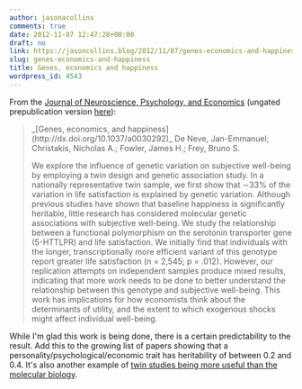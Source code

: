 ```yaml
---
author: jasonacollins
comments: true
date: 2012-11-07 12:47:28+00:00
draft: no
link: https://jasoncollins.blog/2012/11/07/genes-economics-and-happiness/
slug: genes-economics-and-happiness
title: Genes, economics and happiness
wordpress_id: 4543
---
```


From the [Journal of Neuroscience, Psychology, and Economics](http://dx.doi.org/10.1037/a0030292) (ungated prepublication version [here](http://jhfowler.ucsd.edu/genes_economics_and_happiness.pdf)):


<blockquote>_[Genes, economics, and happiness](http://dx.doi.org/10.1037/a0030292)_
De Neve, Jan-Emmanuel; Christakis, Nicholas A.; Fowler, James H.; Frey, Bruno S.

We explore the influence of genetic variation on subjective well-being by employing a twin design and genetic association study. In a nationally representative twin sample, we first show that ∼33% of the variation in life satisfaction is explained by genetic variation. Although previous studies have shown that baseline happiness is significantly heritable, little research has considered molecular genetic associations with subjective well-being. We study the relationship between a functional polymorphism on the serotonin transporter gene (5-HTTLPR) and life satisfaction. We initially find that individuals with the longer, transcriptionally more efficient variant of this genotype report greater life satisfaction (n = 2,545; p = .012). However, our replication attempts on independent samples produce mixed results, indicating that more work needs to be done to better understand the relationship between this genotype and subjective well-being. This work has implications for how economists think about the determinants of utility, and the extent to which exogenous shocks might affect individual well-being.</blockquote>


While I'm glad this work is being done, there is a certain predictability to the result. Add this to the growing list of papers showing that a personality/psychological/economic trait has heritability of between 0.2 and 0.4. It's also another example of [twin studies being more useful than the molecular biology](https://jasoncollins.blog/2012/10/genetics-without-genes/).
